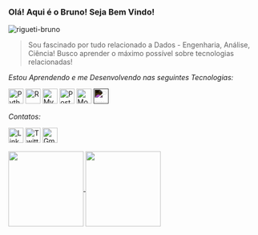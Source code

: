 

### Olá! Aqui é o Bruno! Seja Bem Vindo!

<img src="https://komarev.com/ghpvc/?username=rigueti-bruno" alt="rigueti-bruno" />

>Sou fascinado por tudo relacionado a Dados - Engenharia, Análise, Ciência! Busco aprender o máximo possível sobre tecnologias relacionadas!

_Estou Aprendendo e me Desenvolvendo nas seguintes Tecnologias:_

<img src="https://cdn.jsdelivr.net/gh/devicons/devicon/icons/python/python-original.svg" alt="Python" width="30" height="30"/> <img src="https://cdn.jsdelivr.net/gh/devicons/devicon/icons/r/r-original.svg" alt="R" width="30" height="30"/> <img src="https://cdn.jsdelivr.net/gh/devicons/devicon/icons/mysql/mysql-original.svg" alt="MySQL" width="30" height="30"/> <img src="https://cdn.jsdelivr.net/gh/devicons/devicon/icons/postgresql/postgresql-original.svg" alt="PostgreSQL" width="30" height="30"/> <img src="https://cdn.jsdelivr.net/gh/devicons/devicon/icons/mongodb/mongodb-original.svg" alt="MongoDB" width="30" height="30"/> 
<img src="https://upload.wikimedia.org/wikipedia/commons/thumb/c/cf/New_Power_BI_Logo.svg/900px-New_Power_BI_Logo.svg.png" alt="Power BI" width="30" height="30" style="filter:invert(100%)"/>

_Contatos:_

[<img src="https://www.vectorlogo.zone/logos/linkedin/linkedin-icon.svg" alt="LinkedIn" width="30" height="30"/>](https://www.linkedin.com/in/bruno-rigueti-brandao/)
[<img src="https://www.vectorlogo.zone/logos/twitter/twitter-tile.svg" alt="Twitter" width="30" height="30"/>](https://twitter.com/rigueti_bruno)
[<img src="https://www.vectorlogo.zone/logos/gmail/gmail-tile.svg" alt="Gmail" width="30" height="30"/>](bruno.r.brandao@gmail.com)


<div>
<a href="https://github.com/seu-usuário-aqui">
<img height="150" align="center" src="https://github-readme-stats.vercel.app/api/top-langs/?username=rigueti-bruno&layout=compact&langs_count=7&theme=dracula"/>
<img height="150" align="center" src="https://github-readme-stats.vercel.app/api?username=rigueti-bruno&show_icons=true&theme=dracula&include_all_commits=true&count_private=true"/>
</div>
